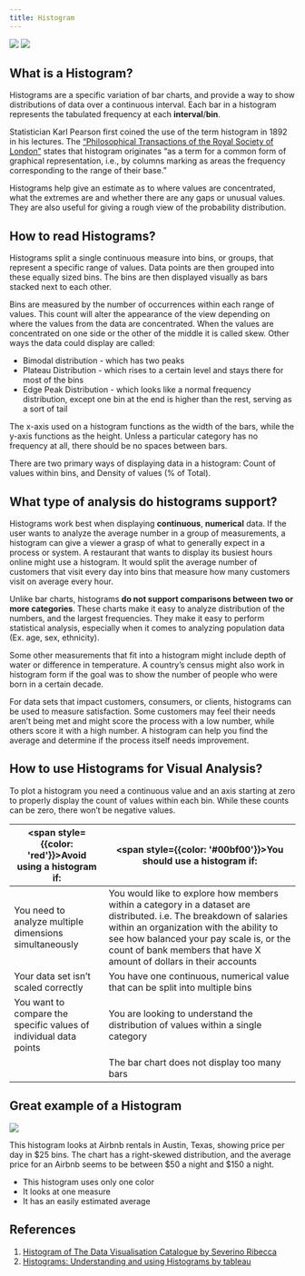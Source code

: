 ```yaml
---
title: Histogram
---
```


<div style={{display: 'flex', justifyContent: 'space-between'}}>

<Img w="600" src='https://cosmos-x.oss-cn-hangzhou.aliyuncs.com/LbiNvr.jpg' />
<Img w="290" src='https://cosmos-x.oss-cn-hangzhou.aliyuncs.com/sWzAcj.jpg' />

</div>

## What is a Histogram?

Histograms are a specific variation of bar charts, and provide a way to show distributions of data over a continuous interval. Each bar in a histogram represents the tabulated frequency at each **interval**/**bin**.

Statistician Karl Pearson first coined the use of the term histogram in 1892 in his lectures. The [“Philosophical Transactions of the Royal Society of London”](https://www.vldb.org/conf/2003/papers/S02P01.pdf) states that histogram originates “as a term for a common form of graphical representation, i.e., by columns marking as areas the frequency corresponding to the range of their base.”

Histograms help give an estimate as to where values are concentrated, what the extremes are and whether there are any gaps or unusual values. They are also useful for giving a rough view of the probability distribution.

## How to read Histograms?

Histograms split a single continuous measure into bins, or groups, that represent a specific range of values. Data points are then grouped into these equally sized bins. The bins are then displayed visually as bars stacked next to each other.

Bins are measured by the number of occurrences within each range of values. This count will alter the appearance of the view depending on where the values from the data are concentrated. When the values are concentrated on one side or the other of the middle it is called skew. Other ways the data could display are called:

- Bimodal distribution - which has two peaks
- Plateau Distribution - which rises to a certain level and stays there for most of the bins
- Edge Peak Distribution - which looks like a normal frequency distribution, except one bin at the end is higher than the rest, serving as a sort of tail

The x-axis used on a histogram functions as the width of the bars, while the y-axis functions as the height. Unless a particular category has no frequency at all, there should be no spaces between bars.

There are two primary ways of displaying data in a histogram: Count of values within bins, and Density of values (% of Total).

## What type of analysis do histograms support?

Histograms work best when displaying **continuous**, **numerical** data. If the user wants to analyze the average number in a group of measurements, a histogram can give a viewer a grasp of what to generally expect in a process or system. A restaurant that wants to display its busiest hours online might use a histogram. It would split the average number of customers that visit every day into bins that measure how many customers visit on average every hour.

Unlike bar charts, histograms **do not support comparisons between two or more categories**. These charts make it easy to analyze distribution of the numbers, and the largest frequencies. They make it easy to perform statistical analysis, especially when it comes to analyzing population data (Ex. age, sex, ethnicity).

Some other measurements that fit into a histogram might include depth of water or difference in temperature. A country’s census might also work in histogram form if the goal was to show the number of people who were born in a certain decade.

For data sets that impact customers, consumers, or clients, histograms can be used to measure satisfaction. Some customers may feel their needs aren’t being met and might score the process with a low number, while others score it with a high number. A histogram can help you find the average and determine if the process itself needs improvement.

## How to use Histograms for Visual Analysis?

To plot a histogram you need a continuous value and an axis starting at zero to properly display the count of values within each bin. While these counts can be zero, there won’t be negative values.

| <span style={{color: 'red'}}>Avoid using a histogram if:</span> | <span style={{color: '#00bf00'}}>You should use a histogram if:</span> |
| --- | --- |
| You need to analyze multiple dimensions simultaneously | You would like to explore how members within a category in a dataset are distributed. i.e. The breakdown of salaries within an organization with the ability to see how balanced your pay scale is, or the count of bank members that have X amount of dollars in their accounts |
| Your data set isn’t scaled correctly | You have one continuous, numerical value that can be split into multiple bins |
| You want to compare the specific values of individual data points | You are looking to understand the distribution of values within a single category |
|  | The bar chart does not display too many bars |

## Great example of a Histogram

<div style={{display: 'flex', justifyContent: 'space-between'}}>

<Img src='https://cosmos-x.oss-cn-hangzhou.aliyuncs.com/UoIGoo.jpg' w='600'/>

<div style={{width: 500}}>

This histogram looks at Airbnb rentals in Austin, Texas, showing price per day in $25 bins. The chart has a right-skewed distribution, and the average price for an Airbnb seems to be between $50 a night and $150 a night.

- This histogram uses only one color
- It looks at one measure
- It has an easily estimated average

</div>

</div>

## References

1. [Histogram of The Data Visualisation Catalogue by Severino Ribecca](https://datavizcatalogue.com/methods/histogram.html)
2. [Histograms: Understanding and using Histograms by tableau](https://www.tableau.com/data-insights/reference-library/visual-analytics/charts/histograms)
